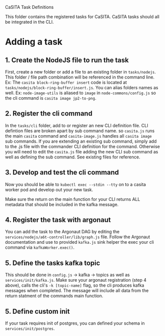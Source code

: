 CaSITA Task Definitions

This folder contains the registered tasks for CaSITA.  CaSITA tasks
should all be integrated in the CLI.

# Adding a task

## 1. Create the NodeJS file to run the task

First, create a new folder or add a file to an existing folder in `tasks/nodejs`.  This folder / file path combination will be referenced in the command line.  Ex: The `casita block-ring-buffer insert` code is located at `tasks/nodejs/block-ring-buffer/insert.js`.  You can alias folders names as well. Ex: `node-image-utils` is aliased to `image` in `node-commons/config.js` so the cli command is `casita image jp2-to-png`.

## 2. Register the cli command

In the `tasks/cli` folder, add to or register an new CLI definition file.  CLI defintion files are broken apart by sub command name.  so `casita.js` runs the main `casita` command and `casita-image.js` handles all `casita image` sub commands.  If you are extending an existing sub command, simply add to the .js file with the commander CLI definition for the command.  Otherwise you will need to edit the `casita.js` file adding the new CLI sub command as well as defining the sub command.  See existing files for reference.

## 3. Develop and test the cli command

Now you should be able to `kubectl exec --stdin --tty` on to a casita worker pod and develop out your new task.

Make sure the return on the main function for your CLI returns ALL metadata that should be included in the kafka message.

## 4. Register the task with argonaut

You can add the task to the Argonaut DAG by editing the `services/nodejs/a6t-controller/lib/graph.js` file.  Follow the Argonaut documentation and use to provided `kafka.js` sink helper the exec your cli command via `kafkaWorker.exec()`.

## 5. Define the tasks kafka topic

This should be done in `config.js` -> kafka -> topics as well as `services/init/kafka.js`.  Make sure your argonaut registration (step 4 above), calls the cli's `-k [topic-name]` flag, so the cli produces kafka messages when completed.  The message will include all data from the return statment of the commands main function.

## 5. Define custom init 

If your task requires init of postgres, you can defined your schema in `services/init/postgres`.

